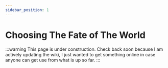```yaml
---
sidebar_position: 1
---
```


# Choosing The Fate of The World

:::warning
This page is under construction. Check back soon because I am actively updating the wiki, I just wanted to get something online in case anyone can get use from what is up so far.
:::
